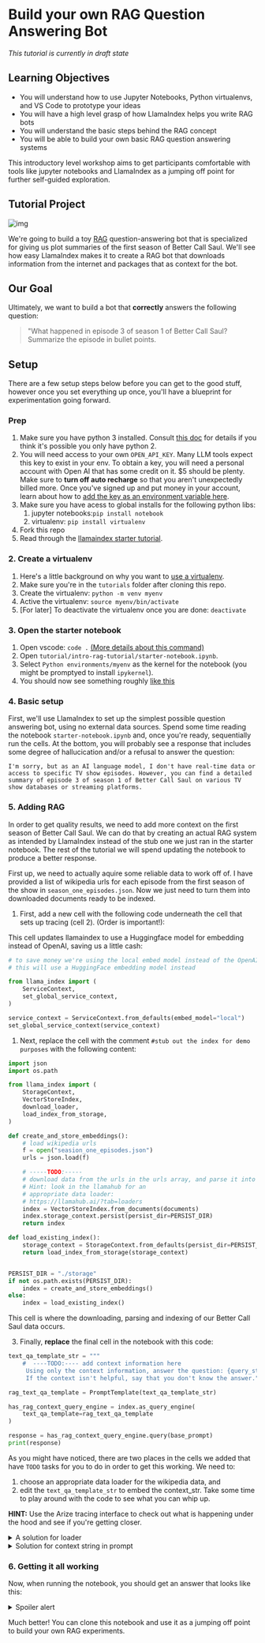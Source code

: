 # Build your own RAG Question Answering Bot
*This tutorial is currently in draft state*

## Learning Objectives 

- You will understand how to use Jupyter Notebooks, Python virtualenvs, and VS Code to prototype your ideas
- You will have a high level grasp of how LlamaIndex helps you write RAG bots 
- You will understand the basic steps behind the RAG concept
- You will be able to build your own basic RAG question answering systems

This introductory level workshop aims to get participants comfortable with tools like jupyter notebooks and LlamaIndex  as a jumping off point for further self-guided exploration.

## Tutorial Project

![img](https://media2.giphy.com/media/avx8Ba7NoFz3g8pFIF/200w.gif?cid=6c09b952ctuv1wk4fjc7rviagwe6yotav35txx7shm9nab8b&ep=v1_gifs_search&rid=200w.gif&ct=g)


We're going to build a toy [RAG](https://docs.llamaindex.ai/en/stable/getting_started/concepts.html#retrieval-augmented-generation-rag) question-answering bot that is specialized for giving us plot summaries of the first season of Better Call Saul. We'll see how easy LlamaIndex makes it to create a RAG bot that downloads information from the internet and packages that as context for the bot.


## Our Goal

Ultimately, we want to build a bot that **correctly** answers the following question:

> "What happened in episode 3 of season 1 of Better Call Saul? Summarize the episode in bullet points.

## Setup

There are a few setup steps below before you can get to the good stuff, however once you set everything up once, you'll have a blueprint for experimentation going forward.

### Prep

1. Make sure you have python 3 installed.
Consult [this doc](https://docs.python-guide.org/starting/install3/osx/) for details if you think it's possible you only have python 2.
1. You will need access to your own `OPEN_API_KEY`. Many LLM tools expect this key to exist in your env. To obtain a key, you will need a personal account with Open AI that has some credit on it. $5 should be plenty. Make sure to **turn off auto recharge** so that you aren't unexpectedly billed more. Once you've signed up and put money in your account, learn about how to [add the key as an environment variable here](https://help.openai.com/en/articles/5112595-best-practices-for-api-key-safety).
2. Make sure you have acess to global installs for the following python libs:
   1. jupyter notebooks:`pip install notebook`
   2. virtualenv: `pip install virtualenv`
3. Fork this repo
4. Read through the [llamaindex starter tutorial](https://docs.llamaindex.ai/en/stable/getting_started/starter_example.html).

### 2. Create a virtualenv
1. Here's a little background on why you want to [use a virtualenv](https://www.zainrizvi.io/blog/jupyter-notebooks-best-practices-use-virtual-environments/).
2. Make sure you're in the `tutorials` folder after cloning this repo.
3. Create the virtualenv: `python -m venv myenv`
4. Active the virtualenv: `source myenv/bin/activate` 
5. [For later] To deactivate the virtualenv once you are done: `deactivate`

### 3. Open the starter notebook
1. Open vscode:  `code .` [(More details about this command)](https://code.visualstudio.com/docs/setup/mac#_launching-from-the-command-line)
2. Open `tutorial/intro-rag-tutorial/starter-notebook.ipynb`.
3. Select `Python environments/myenv` as the kernel for the notebook (you might be promptyed to install `ipykernel`).
4. You should now see something roughly [like this](https://github.com/aholachek/tutorial/blob/main/intro-rag-tutorial/img/notebook-img.png)

### 4. Basic setup
  First, we'll use LlamaIndex to set up the simplest possible question answering bot, using no external data sources. Spend some time reading the notebook `starter-notebook.ipynb` and, once you're ready, sequentially run the cells. At the bottom, you will probably see a response that includes some degree of hallucication and/or a refusal to answer the question:

 ```
 I'm sorry, but as an AI language model, I don't have real-time data or access to specific TV show episodes. However, you can find a detailed summary of episode 3 of season 1 of Better Call Saul on various TV show databases or streaming platforms.
 ```
  
### 5. Adding RAG
In order to get quality results, we need to add more context on the first season of Better Call Saul. We can do that by creating an actual RAG system as intended by LlamaIndex instead of the stub one we just ran in the starter notebook. The rest of the tutorial we will spend updating the notebook to produce a better response.

First up, we need to actually aquire some reliable data to work off of. I have provided a list of wikipedia urls for each episode from the first season of the show in `season_one_episodes.json`. Now we just need to turn them into downloaded documents ready to be indexed.

1. First, add a new cell with the following code underneath the cell that sets up tracing (cell 2). (Order is important!):

This cell updates llamaindex to use a Huggingface model for embedding instead of OpenAI, saving us a little cash:

```python
# to save money we're using the local embed model instead of the OpenAI default text-embedding-ada-002
# this will use a HuggingFace embedding model instead

from llama_index import (
    ServiceContext,
    set_global_service_context,
)

service_context = ServiceContext.from_defaults(embed_model="local")
set_global_service_context(service_context)
```


1. Next, replace the cell with the comment `#stub out the index for demo purposes` with the following content:

```python
import json
import os.path

from llama_index import (
    StorageContext,
    VectorStoreIndex,
    download_loader,
    load_index_from_storage,
)

def create_and_store_embeddings():
    # load wikipedia urls
    f = open("seasion_one_episodes.json")
    urls = json.load(f)

    # -----TODO:-----
    # download data from the urls in the urls array, and parse it into documents
    # Hint: look in the llamahub for an 
    # appropriate data loader: 
    # https://llamahub.ai/?tab=loaders
    index = VectorStoreIndex.from_documents(documents)
    index.storage_context.persist(persist_dir=PERSIST_DIR)
    return index

def load_existing_index():
    storage_context = StorageContext.from_defaults(persist_dir=PERSIST_DIR)
    return load_index_from_storage(storage_context)


PERSIST_DIR = "./storage"
if not os.path.exists(PERSIST_DIR):
    index = create_and_store_embeddings()
else:
    index = load_existing_index()
```

This cell is where the downloading, parsing and indexing of our Better Call Saul data occurs.

3. Finally, **replace** the final cell in the notebook with this code:

```python
text_qa_template_str = """
    #  ----TODO:---- add context information here
     Using only the context information, answer the question: {query_str}
     If the context isn't helpful, say that you don't know the answer."""

rag_text_qa_template = PromptTemplate(text_qa_template_str)

has_rag_context_query_engine = index.as_query_engine(
    text_qa_template=rag_text_qa_template
)

response = has_rag_context_query_engine.query(base_prompt)
print(response)
```

As you might have noticed, there are two places in the cells we added that have `TODO` tasks for you to do in order to get this working. We need to:

1. choose an appropriate data loader for the wikipedia data, and 
2. edit the `text_qa_template_str` to embed the context_str. Take some time to play around with the code to see what you can whip up. 
   
**HINT:** Use the Arize tracing interface to check out what is happening under the hood and see if you're getting closer.

<details>
  <summary>A solution for loader</summary>
 
```python
BeautifulSoupWebReader = download_loader("BeautifulSoupWebReader")
loader = BeautifulSoupWebReader()
documents = loader.load_data(urls=urls)
```

There are multiple solutions to this one, including using the dedicated Wikipedia loader.

</details>

<details>
  <summary>Solution for context string in prompt</summary>

 ```python
text_qa_template_str = """
  Context information is provided below:
  ________________________________________
  {context_str}
  ________________________________________
  Using only the context information, answer the question: {query_str}
  If the context isn't helpful, say that you don't know the answer.
  """
```

</details>


### 6. Getting it all working

Now, when running the notebook, you should get an answer that looks like this:

<details>
  <summary>Spoiler alert</summary>

- The episode begins with a flashback to 1992, where Chuck McGill meets Jimmy McGill in jail and agrees to represent him if he stops running cons and finds legitimate employment.
- In the present, Jimmy is anxious about Nacho Varga's plot to steal from the Kettlemans and warns Kim Wexler about the potential danger.
- Jimmy anonymously calls the Kettlemans and warns them, leading them to see someone surveilling them from a van.
- The next morning, Jimmy finds out that the Kettleman family is missing and believes Nacho has kidnapped them.
- Jimmy is picked up by the police and learns that Nacho has been arrested and requested Jimmy as his lawyer.
- Nacho admits to surveilling the Kettlemans but denies kidnapping them and warns Jimmy that he will have him killed if the charges are not dropped.
- Jimmy convinces Kim to take him to the Kettleman house to investigate and notices inconsistencies, suggesting that the Kettlemans staged their kidnapping.
- At the courthouse, Jimmy starts a fight with Mike Ehrmantraut, who subdues him. The police ask Mike to press assault charges, but he changes his mind after hearing Jimmy's theory about the Kettlemans' disappearance.
- Mike suggests that the Kettlemans are hiding somewhere close to home, and Jimmy explores the desert near their house and discovers their stolen money.

</details>


Much better! You can clone this notebook and use it as a jumping off point to build your own RAG experiments. 

